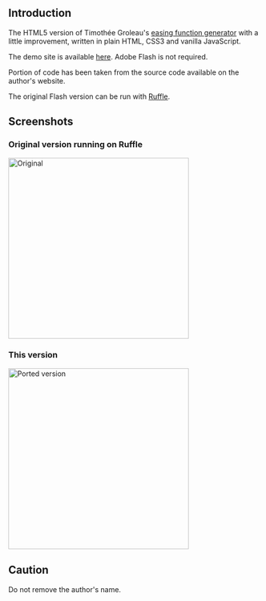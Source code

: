 ## Introduction

The HTML5 version of Timothée Groleau's [easing function generator](http://www.timotheegroleau.com/Flash/experiments/easing_function_generator.htm) with a little improvement, written in plain HTML, CSS3 and vanilla JavaScript.

The demo site is available [here](https://ruthless-pleasure.surge.sh/). Adobe Flash is not required.

Portion of code has been taken from the source code available on the author's website.

The original Flash version can be run with [Ruffle](https://ruffle.rs/).

## Screenshots

### Original version running on Ruffle
<img alt="Original" src="../assets/original.png?raw=true" width="360">

### This version
<img alt="Ported version" src="../assets/porting.png?raw=true" width="360">

## Caution

Do not remove the author's name.
